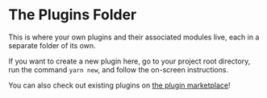 # The Plugins Folder

This is where your own plugins and their associated modules live, each in a separate folder of its own.

If you want to create a new plugin here, go to your project root directory, run the command `yarn new`, and follow the on-screen instructions.

You can also check out existing plugins on [the plugin marketplace](https://backstage.io/plugins)!
